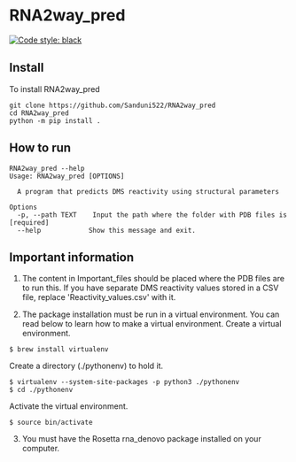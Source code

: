 # RNA2way_pred

[![Code style: black](https://img.shields.io/badge/code%20style-black-000000.svg)](https://github.com/psf/black)

## Install

To install RNA2way_pred 

```shell
git clone https://github.com/Sanduni522/RNA2way_pred
cd RNA2way_pred
python -m pip install .
```


## How to run 

```shell
RNA2way_pred --help
Usage: RNA2way_pred [OPTIONS]

  A program that predicts DMS reactivity using structural parameters

Options
  -p, --path TEXT    Input the path where the folder with PDB files is [required]
  --help            Show this message and exit.
```



## Important information

1) The content in Important_files should be placed where the PDB files are to run this. If you have separate DMS reactivity values stored in a CSV file, replace 'Reactivity_values.csv' with it. 

2) The package installation must be run in a virtual environment. You can read below to learn how to make a virtual environment.
  Create a virtual environment.
```shell
$ brew install virtualenv
```
  Create a directory (./pythonenv) to hold it.
```shell
$ virtualenv --system-site-packages -p python3 ./pythonenv
$ cd ./pythonenv
```
  Activate the virtual environment.
```shell
$ source bin/activate
```

3) You must have the Rosetta rna_denovo package installed on your computer. 


